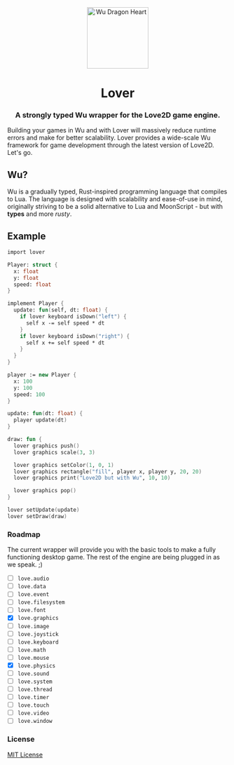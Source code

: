 <div align="center">
    <a href="https://github.com/wu-lang/wu" target="_blank">
        <img src="https://i.ibb.co/3hnWTkt/love-wu.png" alt="Wu Dragon Heart" width="140" height="140"></img>
    </a>
</div>

<h1 align="center">Lover</h1>
<h3 align="center">A strongly typed Wu wrapper for the Love2D game engine.</h3>

Building your games in Wu and with Lover will massively reduce runtime errors and make for better scalability. Lover provides a wide-scale Wu framework for game development through the latest version of Love2D. Let's go.

## Wu?

Wu is a gradually typed, Rust-inspired programming language that compiles to Lua. The language is designed with scalability and ease-of-use in mind, originally striving to be a solid alternative to Lua and MoonScript - but with **types** and more *rusty*.

## Example

```fsharp
import lover

Player: struct {
  x: float
  y: float
  speed: float
}

implement Player {
  update: fun(self, dt: float) {
    if lover keyboard isDown("left") {
      self x -= self speed * dt
    }
    if lover keyboard isDown("right") {
      self x += self speed * dt
    }
  }
}

player := new Player {
  x: 100
  y: 100
  speed: 100
}

update: fun(dt: float) {
  player update(dt)
}

draw: fun {
  lover graphics push()
  lover graphics scale(3, 3)

  lover graphics setColor(1, 0, 1)
  lover graphics rectangle("fill", player x, player y, 20, 20)
  lover graphics print("Love2D but with Wu", 10, 10)

  lover graphics pop()
}

lover setUpdate(update)
lover setDraw(draw)
```

### Roadmap

The current wrapper will provide you with the basic tools to make a fully functioning desktop game. The rest of the engine are being plugged in as we speak. ;)

- [ ] `love.audio`
- [ ] `love.data`
- [ ] `love.event`
- [ ] `love.filesystem`
- [ ] `love.font`
- [x] `love.graphics`
- [ ] `love.image`
- [ ] `love.joystick`
- [ ] `love.keyboard`
- [ ] `love.math`
- [ ] `love.mouse`
- [x] `love.physics`
- [ ] `love.sound`
- [ ] `love.system`
- [ ] `love.thread`
- [ ] `love.timer`
- [ ] `love.touch`
- [ ] `love.video`
- [ ] `love.window`

### License

[MIT License](https://github.com/nilq/love/blob/master/LICENSE)

